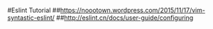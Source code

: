 #Eslint Tutorial
##https://noootown.wordpress.com/2015/11/17/vim-syntastic-eslint/
##http://eslint.cn/docs/user-guide/configuring
